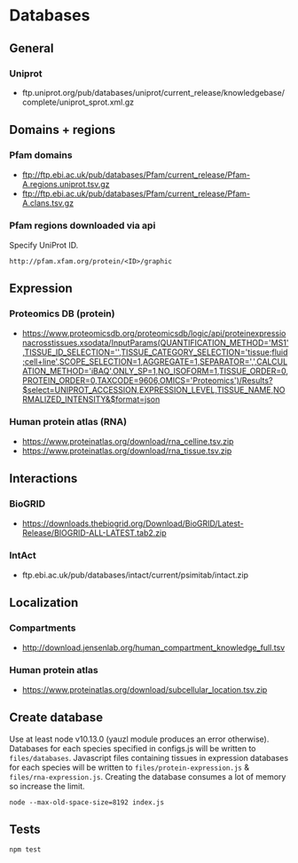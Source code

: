 # Databases

## General

### Uniprot
* ftp.uniprot.org/pub/databases/uniprot/current_release/knowledgebase/complete/uniprot_sprot.xml.gz

## Domains + regions

### Pfam domains
* ftp://ftp.ebi.ac.uk/pub/databases/Pfam/current_release/Pfam-A.regions.uniprot.tsv.gz
* ftp://ftp.ebi.ac.uk/pub/databases/Pfam/current_release/Pfam-A.clans.tsv.gz

### Pfam regions downloaded via api
Specify UniProt ID.

```
http://pfam.xfam.org/protein/<ID>/graphic
```

## Expression

### Proteomics DB (protein)
* https://www.proteomicsdb.org/proteomicsdb/logic/api/proteinexpressionacrosstissues.xsodata/InputParams(QUANTIFICATION_METHOD='MS1',TISSUE_ID_SELECTION='',TISSUE_CATEGORY_SELECTION='tissue;fluid;cell+line',SCOPE_SELECTION=1,AGGREGATE=1,SEPARATOR=',',CALCULATION_METHOD='iBAQ',ONLY_SP=1,NO_ISOFORM=1,TISSUE_ORDER=0,PROTEIN_ORDER=0,TAXCODE=9606,OMICS='Proteomics')/Results?$select=UNIPROT_ACCESSION,EXPRESSION_LEVEL,TISSUE_NAME,NORMALIZED_INTENSITY&$format=json

### Human protein atlas (RNA)
* https://www.proteinatlas.org/download/rna_celline.tsv.zip
* https://www.proteinatlas.org/download/rna_tissue.tsv.zip

## Interactions

### BioGRID
* https://downloads.thebiogrid.org/Download/BioGRID/Latest-Release/BIOGRID-ALL-LATEST.tab2.zip

### IntAct
* ftp.ebi.ac.uk/pub/databases/intact/current/psimitab/intact.zip

## Localization

### Compartments
* http://download.jensenlab.org/human_compartment_knowledge_full.tsv

### Human protein atlas
* https://www.proteinatlas.org/download/subcellular_location.tsv.zip

## Create database

Use at least node v10.13.0 (yauzl module produces an error otherwise). Databases for each species specified in configs.js will be written to `files/databases`. Javascript files containing tissues in expression databases for each species will be written to `files/protein-expression.js` & `files/rna-expression.js`. Creating the database consumes a lot of memory so increase the limit. 

```
node --max-old-space-size=8192 index.js
```

## Tests

```
npm test
```
